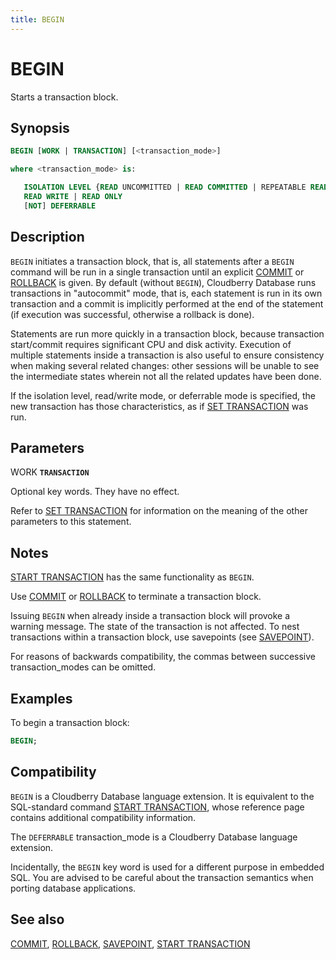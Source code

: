 ```yaml
---
title: BEGIN
---
```


# BEGIN

Starts a transaction block.

## Synopsis

```sql
BEGIN [WORK | TRANSACTION] [<transaction_mode>]

where <transaction_mode> is:

   ISOLATION LEVEL {READ UNCOMMITTED | READ COMMITTED | REPEATABLE READ | SERIALIZABLE}
   READ WRITE | READ ONLY
   [NOT] DEFERRABLE
```

## Description

`BEGIN` initiates a transaction block, that is, all statements after a `BEGIN` command will be run in a single transaction until an explicit [COMMIT](/docs/sql-stmts/sql-stmt-commit.md) or [ROLLBACK](/docs/sql-stmts/sql-stmt-rollback.md) is given. By default (without `BEGIN`), Cloudberry Database runs transactions in "autocommit" mode, that is, each statement is run in its own transaction and a commit is implicitly performed at the end of the statement (if execution was successful, otherwise a rollback is done).

Statements are run more quickly in a transaction block, because transaction start/commit requires significant CPU and disk activity. Execution of multiple statements inside a transaction is also useful to ensure consistency when making several related changes: other sessions will be unable to see the intermediate states wherein not all the related updates have been done.

If the isolation level, read/write mode, or deferrable mode is specified, the new transaction has those characteristics, as if [SET TRANSACTION](/docs/sql-stmts/sql-stmt-set-transaction.md) was run.

## Parameters

WORK
**`TRANSACTION`**

Optional key words. They have no effect.

Refer to [SET TRANSACTION](/docs/sql-stmts/sql-stmt-set-transaction.md) for information on the meaning of the other parameters to this statement.

## Notes

[START TRANSACTION](/docs/sql-stmts/sql-stmt-start-transaction.md) has the same functionality as `BEGIN`.

Use [COMMIT](/docs/sql-stmts/sql-stmt-commit.md) or [ROLLBACK](/docs/sql-stmts/sql-stmt-rollback.md) to terminate a transaction block.

Issuing `BEGIN` when already inside a transaction block will provoke a warning message. The state of the transaction is not affected. To nest transactions within a transaction block, use savepoints (see [SAVEPOINT](/docs/sql-stmts/sql-stmt-savepoint.md)).

For reasons of backwards compatibility, the commas between successive transaction_modes can be omitted.

## Examples

To begin a transaction block:

```sql
BEGIN;
```

## Compatibility

`BEGIN` is a Cloudberry Database language extension. It is equivalent to the SQL-standard command [START TRANSACTION](/docs/sql-stmts/sql-stmt-start-transaction.md), whose reference page contains additional compatibility information.

The `DEFERRABLE` transaction_mode is a Cloudberry Database language extension.

Incidentally, the `BEGIN` key word is used for a different purpose in embedded SQL. You are advised to be careful about the transaction semantics when porting database applications.

## See also

[COMMIT](/docs/sql-stmts/sql-stmt-commit.md), [ROLLBACK](/docs/sql-stmts/sql-stmt-rollback.md), [SAVEPOINT](/docs/sql-stmts/sql-stmt-savepoint.md), [START TRANSACTION](/docs/sql-stmts/sql-stmt-start-transaction.md)
